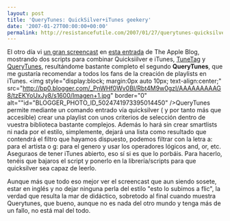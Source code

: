 ```yaml
---
layout: post
title: 'QueryTunes: QuickSilver+iTunes geekery'
date: '2007-01-27T00:00:00+00:00'
permalink: http://resistancefutile.com/2007/01/27/querytunes-quicksilveritunes-geekery/
---
```

El otro día vi <a href="http://theappleblog.com/mint/pepper/orderedlist/downloads/download.php?file=http%3A//theappleblog.com/mint/pepper/orderedlist/downloads/download.php%3Ffile%3Dhttp%253A//www.theappleblog.com/wp-content/uploads/Quicksilvertunes.mov">un gran screencast</a> en <a href="http://theappleblog.com/2007/01/25/quicksilver-screencast-tags-playlists/">esta entrada</a> de The Apple Blog, mostrando dos scripts para combinar Quicksiilver e iTunes, <a href="http://tunetag.com/?p=5">TuneTag</a> y <a href="http://ai.vancouver.wsu.edu/~wallaces/professional/development.html">QueryTunes</a>, resultándome bastante completo el segundo <strong>QueryTunes</strong>, que me gustaría recomendar a todos los fans de la creación de playlists en iTunes.
<img style="display:block; margin:0px auto 10px; text-align:center;" src="http://bp0.blogger.com/_PnWHf0Wv0BI/Rbt4M9w0gzI/AAAAAAAAAG8/tzEKYoUxJy8/s1600/Imagen+1.jpg" border="0" alt=""id="BLOGGER_PHOTO_ID_5024741973395014450" />QueryTunes permite mediante un comando entrado vía quicksilver ( y por tanto más que accesible) crear una playlist con unos criterios de selección dentro de vuestra biblioteca bastante complejos. Además lo hará sin crear smartlists ni nada por el estilo, simplemente, dejará una lista como resultado que contendrá el filtro que hayamos dispuesto, podemos filtrar con la letra a: para el artista o g: para el genero y usar los operadores lógicos and, or, etc. Aseguraos de tener iTunes abierto, eso sí si es que lo porbáis. Para hacerlo, tenéis que bajaros el script y ponerlo en la librería/scripts para que quicksilver sea capaz de leerlo.

Aunque más que todo eso mejor ver el screencast que aun siendo sosete, estar en inglés y no dejar ninguna perla del estilo "esto lo subimos a flic", la verdad que resulta la mar de didáctico, sobretodo al final cuando muestra Querytunes, que bueno, aunque no es nada del otro mundo y tenga más de un fallo, no está mal del todo.
